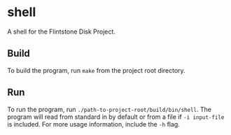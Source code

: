 # shell

A shell for the Flintstone Disk Project.

## Build

To build the program, run `make` from the project root directory.

## Run

To run the program, run `./path-to-project-root/build/bin/shell`. The program will read from standard in by default or from a file if `-i input-file` is included. For more usage information, include the `-h` flag.
